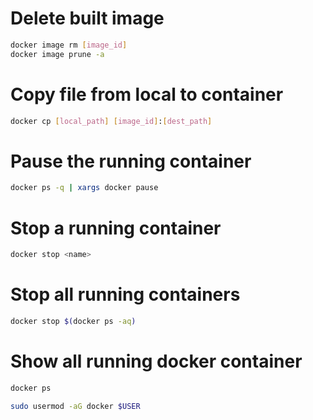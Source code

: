 # Delete built image

```bash
docker image rm [image_id]
docker image prune -a
```

# Copy file from local to container

```bash
docker cp [local_path] [image_id]:[dest_path]
```

# Pause the running container

```bash
docker ps -q | xargs docker pause
```

# Stop a running container

```bash
docker stop <name>
```

# Stop all running containers

```bash
docker stop $(docker ps -aq)
```

# Show all running docker container

```bash
docker ps
```

```bash
sudo usermod -aG docker $USER
```